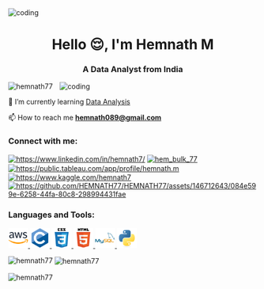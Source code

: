 <img align="center" alt="coding" width="1000" height="500"  src="https://segalbenz.com/hubfs/Imported_Blog_Media/SB-blog-5-research-stats_112420-550x300-3.gif#keepProtocol">

<h1 align="center">Hello 😌, I'm Hemnath M</h1>
<h3 align="center">A Data Analyst from India</h3>
<img align="right" alt="coding" width="400" src="https://media.licdn.com/dms/image/C4D12AQEeKAn9dPLbhw/article-cover_image-shrink_600_2000/0/1616667695311?e=2147483647&v=beta&t=KTbbDeJ4Wwf6KFCPZ0Q1Et1jbaD7d81SHbTx-NVs3QA">
<p align="left"> <img src="https://komarev.com/ghpvc/?username=hemnath77&label=Profile%20views&color=0e75b6&style=flat" alt="hemnath77" /> </p>
🌱 I’m currently learning <a href="https://www.google.com/search?q=data+analysis&rlz=1C1CHBF_enIN1067IN1076&oq=data+analysys&gs_lcrp=EgZjaHJvbWUqDAgBEAAYChixAxiABDIGCAAQRRg5MgwIARAAGAoYsQMYgAQyCQgCEAAYChiABDIJCAMQABgKGIAEMgwIBBAAGAoYsQMYgAQyDAgFEAAYChixAxiABDIJCAYQABgKGIAEMgkIBxAAGAoYgAQyCQgIEAAYChiABDIJCAkQABgKGIAE0gEJNjI2OGowajE1qAIIsAIB&sourceid=chrome&ie=UTF-8">Data Analysis</a>

 📫 How to reach me **hemnath089@gmail.com**

<h3 align="left">Connect with me:</h3>

<p align="left">
<a href="https://linkedin.com/in/https://www.linkedin.com/in/hemnath7/" target="blank"><img align="center" src="https://raw.githubusercontent.com/rahuldkjain/github-profile-readme-generator/master/src/images/icons/Social/linked-in-alt.svg" alt="https://www.linkedin.com/in/hemnath7/" height="30" width="40" /></a>
<a href="https://instagram.com/hem_bulk_77" target="blank"><img align="center" src="https://raw.githubusercontent.com/rahuldkjain/github-profile-readme-generator/master/src/images/icons/Social/instagram.svg" alt="hem_bulk_77" height="30" width="40" /></a>
<a href="https://public.tableau.com/app/profile/hemnath.m" target="blank"><img align="center" src="https://github.com/HEMNATH77/HEMNATH77/assets/146712643/270d6f44-003f-46f3-8e20-484aa2483c49" alt="https://public.tableau.com/app/profile/hemnath.m" height="30" width="40" /></a>
<a href="https://www.kaggle.com/hemnath7" target="blank"><img align="center" src="https://github.com/HEMNATH77/HEMNATH77/assets/146712643/3b56b198-f5a7-4f07-8c80-80734db74268" alt="https://www.kaggle.com/hemnath7" height="30" width="40" /></a>  
<a href="https://www.hackerrank.com/profile/hemnath089" target="blank"><img align="center" src="https://github.com/HEMNATH77/HEMNATH77/assets/146712643/04869a1d-c514-4049-827e-f3c4624d4b72" alt="https://github.com/HEMNATH77/HEMNATH77/assets/146712643/084e599e-6258-44fa-80c8-298994431fae" height="30" width="40"/></a>  
</p>


<h3 align="left">Languages and Tools:</h3>
<p align="left"> <a href="https://aws.amazon.com" target="_blank" rel="noreferrer"> <img src="https://raw.githubusercontent.com/devicons/devicon/master/icons/amazonwebservices/amazonwebservices-original-wordmark.svg" alt="aws" width="40" height="40"/> </a> <a href="https://www.cprogramming.com/" target="_blank" rel="noreferrer"> <img src="https://raw.githubusercontent.com/devicons/devicon/master/icons/c/c-original.svg" alt="c" width="40" height="40"/> </a> <a href="https://www.w3schools.com/css/" target="_blank" rel="noreferrer"> <img src="https://raw.githubusercontent.com/devicons/devicon/master/icons/css3/css3-original-wordmark.svg" alt="css3" width="40" height="40"/> </a> <a href="https://www.w3.org/html/" target="_blank" rel="noreferrer"> <img 
src="https://raw.githubusercontent.com/devicons/devicon/master/icons/html5/html5-original-wordmark.svg" alt="html5" width="40" height="40"/> </a> <a href="https://www.mysql.com/" target="_blank" rel="noreferrer"> <img src="https://raw.githubusercontent.com/devicons/devicon/master/icons/mysql/mysql-original-wordmark.svg" alt="mysql" width="40" height="40"/> </a> <a href="https://www.python.org" target="_blank" rel="noreferrer"> <img src="https://raw.githubusercontent.com/devicons/devicon/master/icons/python/python-original.svg" alt="python" width="40" height="40"/> </a>
</p>

<p><img align="left" src="https://github-readme-stats.vercel.app/api/top-langs?username=hemnath77&show_icons=true&locale=en&layout=compact" alt="hemnath77" /></p>

<p>&nbsp;<img align="center" src="https://github-readme-stats.vercel.app/api?username=hemnath77&show_icons=true&locale=en" alt="hemnath77" /></p>

<p><img align="center" src="https://github-readme-streak-stats.herokuapp.com/?user=hemnath77&" alt="hemnath77" /></p>


